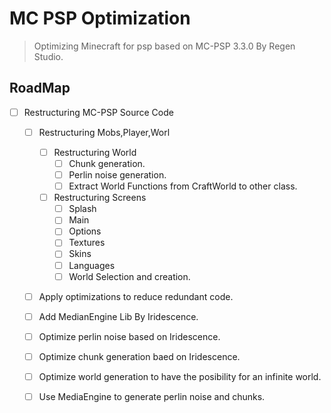 # **MC PSP Optimization**
> Optimizing Minecraft for psp based on MC-PSP 3.3.0 By Regen Studio.
## RoadMap
 - [ ] Restructuring MC-PSP Source Code
   -  [ ] Restructuring Mobs,Player,Worl
     - [ ] Restructuring World
       - [ ] Chunk generation.
       - [ ] Perlin noise generation.
       - [ ] Extract World Functions from CraftWorld to other class.
     - [ ] Restructuring Screens
       - [ ] Splash
       - [ ] Main
       - [ ] Options
       - [ ] Textures
       - [ ] Skins
       - [ ] Languages
       - [ ] World Selection and creation.
   - [ ] Apply optimizations to reduce redundant code.
   - [ ] Add MedianEngine Lib By Iridescence.
   - [ ] Optimize perlin noise based on Iridescence.
   - [ ] Optimize chunk generation baed on Iridescence.
   - [ ] Optimize world generation to have the posibility for an infinite world.
   - [ ] Use MediaEngine to generate perlin noise and chunks.
     
